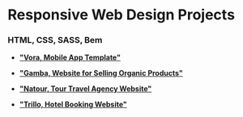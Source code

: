 # Responsive Web Design Projects

### HTML, CSS, SASS, Bem

- [**"Vora, Mobile App Template"**](https://github.com/nggar/html-css-projects/tree/main/vora-app)

- [**"Gamba, Website for Selling Organic Products"**](https://github.com/nggar/html-css-projects/tree/main/gamba)

- [**"Natour, Tour Travel Agency Website"**](https://github.com/nggar/html-css-projects/tree/main/natour-site)

- [**"Trillo, Hotel Booking Website"**](https://github.com/nggar/html-css-projects/tree/main/trillo-site)

